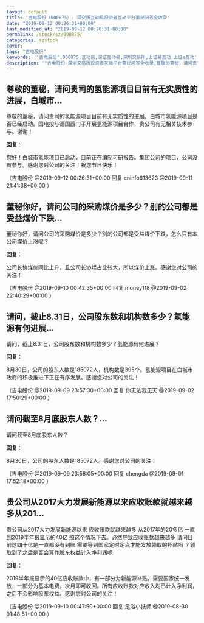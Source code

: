 ```yaml
---
layout: default
title: '吉电股份（000875）- 深交所互动易投资者互动平台董秘问答全收录'
date: "2019-09-12 00:26:31+00:00"
last_modified_at: "2019-09-12 00:26:31+00:00"
permalink: /stock/sz/000875/
categories: szstock
cover: 
tags: "吉电股份"
keywords: '"吉电股份",000875,互动易,深证互动易,深圳交易所,上证易互动,上证e互动'
description: '"吉电股份-深圳交易所投资者互动平台董秘问答全收录,尊敬的董秘，请问贵司的氢能源项目目前有无实质性的进展，白城市氢能源项目是否已经启动。国电投与德国西门子开展氢能源项目合作，贵公司有无相关技术参与。谢谢！"'
---
```


## 尊敬的董秘，请问贵司的氢能源项目目前有无实质性的进展，白城市...

尊敬的董秘，请问贵司的氢能源项目目前有无实质性的进展，白城市氢能源项目是否已经启动。国电投与德国西门子开展氢能源项目合作，贵公司有无相关技术参与。谢谢！

**回复**：

您好！白城市氢能项目已启动，目前正在编制可研报告。集团公司的项目，公司没有参与。感谢您对公司的关注！祝您节日快乐！ 

（吉电股份  @2019-09-12 00:26:31+00:00 回复 cninfo613623  @2019-09-11 21:41:38+00:00 ）

## 董秘你好，请问公司的采购煤价是多少？别的公司都是受益煤价下跌...

董秘你好，请问公司的采购煤价是多少？别的公司都是受益煤价下跌，怎么只有本公司煤价上涨呢？

**回复**：

公司长协煤价同比上升，且公司长协煤占比较大，所以煤价上涨。感谢您对公司的关注！ 

（吉电股份  @2019-09-10 00:42:35+00:00 回复 money118  @2019-09-02 22:40:29+00:00 ）

## 请问，截止8.31日，公司股东数和机构数多少？氢能源有何进展...

请问，截止8.31日，公司股东数和机构数多少？氢能源有何进展？

**回复**：

8月30日，公司的股东人数是185072人，机构数是395个。氢能源项目在白城市政府的积极推进下正在有序发展。感谢您对公司的关注！ 

（吉电股份  @2019-09-09 23:57:30+00:00 回复 你无法我无天  @2019-09-02 17:50:29+00:00 ）

## 请问截至8月底股东人数？...

请问截至8月底股东人数？

**回复**：

8月30日，公司的股东人数是185072人。感谢您对公司的关注！ 

（吉电股份  @2019-09-09 23:58:05+00:00 回复 chengda  @2019-09-01 17:52:18+00:00 ）

## 贵公司从2017大力发展新能源以来应收账款就越来越多从201...

贵公司从2017大力发展新能源以来 应收账款就越来越多 从2017年的20多亿 一直到2019半年报显示的40亿  照这个情况下去。必然导致应收账款越来越多 请问目前这四十亿是一直都没有到账 需要等到国家定时定点才能发放领取的补贴吗 ？领取到了之后是否会算作股东权益计入净利润呢

**回复**：

2019半年报显示的40亿应收账款中，有一部分为新能源补贴，需要国家统一发放，一部分为基本电费，次月即可收回。所有应收账款对应收入均已计入净利润，之后不会影响股东权益。感谢您对公司的关注！ 

（吉电股份  @2019-09-10 00:47:50+00:00 回复 足浴小技师  @2019-08-30 01:48:51+00:00 ）

